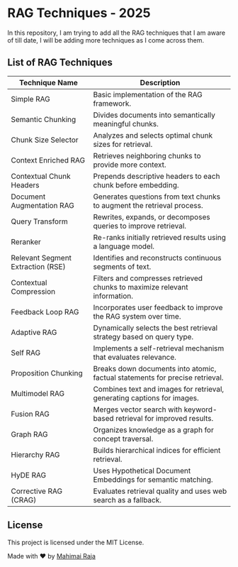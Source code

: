 # RAG Techniques - 2025

In this repository, I am trying to add all the RAG techniques that I am aware of till date, I will be adding more techniques as I come across them.

## List of RAG Techniques

| Technique Name                       | Description                                                                 |
|--------------------------------------|-----------------------------------------------------------------------------|
| Simple RAG                           | Basic implementation of the RAG framework.                                 |
| Semantic Chunking                    | Divides documents into semantically meaningful chunks.                     |
| Chunk Size Selector                  | Analyzes and selects optimal chunk sizes for retrieval.                    |
| Context Enriched RAG                 | Retrieves neighboring chunks to provide more context.                      |
| Contextual Chunk Headers             | Prepends descriptive headers to each chunk before embedding.               |
| Document Augmentation RAG            | Generates questions from text chunks to augment the retrieval process.     |
| Query Transform                      | Rewrites, expands, or decomposes queries to improve retrieval.             |
| Reranker                             | Re-ranks initially retrieved results using a language model.               |
| Relevant Segment Extraction (RSE)    | Identifies and reconstructs continuous segments of text.                   |
| Contextual Compression                | Filters and compresses retrieved chunks to maximize relevant information.   |
| Feedback Loop RAG                    | Incorporates user feedback to improve the RAG system over time.            |
| Adaptive RAG                         | Dynamically selects the best retrieval strategy based on query type.       |
| Self RAG                             | Implements a self-retrieval mechanism that evaluates relevance.            |
| Proposition Chunking                 | Breaks down documents into atomic, factual statements for precise retrieval.|
| Multimodel RAG                       | Combines text and images for retrieval, generating captions for images.    |
| Fusion RAG                           | Merges vector search with keyword-based retrieval for improved results.     |
| Graph RAG                            | Organizes knowledge as a graph for concept traversal.                      |
| Hierarchy RAG                        | Builds hierarchical indices for efficient retrieval.                       |
| HyDE RAG                             | Uses Hypothetical Document Embeddings for semantic matching.               |
| Corrective RAG (CRAG)                | Evaluates retrieval quality and uses web search as a fallback.             |

## License

This project is licensed under the MIT License.

Made with ❤️ by [Mahimai Raja](https://github.com/mahimairaja)